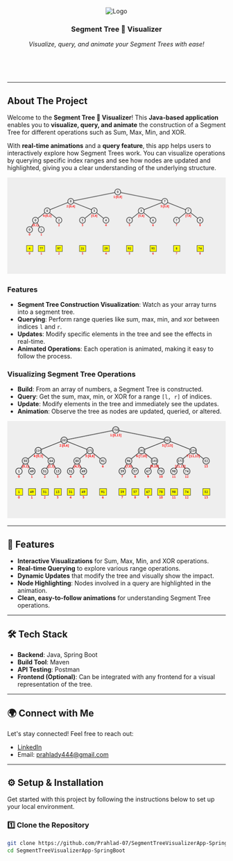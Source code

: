 <!-- PROJECT SHIELDS -->

<!-- PROJECT LOGO -->
<br />
<p align="center">
  <img src="https://raw.githubusercontent.com/Prahlad-07/SegmentTreeVisualizerApp-SpringBoot/main/logo.png" alt="Logo" width="80"/>
  <h3 align="center"> Segment Tree 🌳 Visualizer </h3>
  <p align="center">
    <em>Visualize, query, and animate your Segment Trees with ease!</em>
  </p>
  <br />
  <br />
  <br />
</p>

---

## About The Project

Welcome to the **Segment Tree 🌳 Visualizer**! This **Java-based application** enables you to **visualize, query, and animate** the construction of a Segment Tree for different operations such as Sum, Max, Min, and XOR.

With **real-time animations** and a **query feature**, this app helps users to interactively explore how Segment Trees work. You can visualize operations by querying specific index ranges and see how nodes are updated and highlighted, giving you a clear understanding of the underlying structure.

[![Segment Tree Max Range Screenshot](https://raw.githubusercontent.com/Prahlad-07/SegmentTreeVisualizerApp-SpringBoot/main/Screenshot%202025-04-01%20002504.png)](https://example.com)

### Features
- **Segment Tree Construction Visualization**: Watch as your array turns into a segment tree.
- **Querying**: Perform range queries like sum, max, min, and xor between indices `l` and `r`.
- **Updates**: Modify specific elements in the tree and see the effects in real-time.
- **Animated Operations**: Each operation is animated, making it easy to follow the process.

### Visualizing Segment Tree Operations
- **Build**: From an array of numbers, a Segment Tree is constructed.
- **Query**: Get the sum, max, min, or XOR for a range `[l, r]` of indices.
- **Update**: Modify elements in the tree and immediately see the updates.
- **Animation**: Observe the tree as nodes are updated, queried, or altered.

[![Segment Tree Min Range Screenshot](https://raw.githubusercontent.com/Prahlad-07/SegmentTreeVisualizerApp-SpringBoot/main/Screenshot%202025-04-01%20002834.png)](https://example.com)

---

## 🚀 Features

- **Interactive Visualizations** for Sum, Max, Min, and XOR operations.
- **Real-time Querying** to explore various range operations.
- **Dynamic Updates** that modify the tree and visually show the impact.
- **Node Highlighting**: Nodes involved in a query are highlighted in the animation.
- **Clean, easy-to-follow animations** for understanding Segment Tree operations.

---

## 🛠️ Tech Stack

- **Backend**: Java, Spring Boot
- **Build Tool**: Maven
- **API Testing**: Postman
- **Frontend (Optional)**: Can be integrated with any frontend for a visual representation of the tree.

---

## 🌍 Connect with Me

Let's stay connected! Feel free to reach out:

- [LinkedIn](https://www.linkedin.com/in/prahlad-yadav-478040257/)
- Email: [prahlady444@gmail.com](mailto:prahlady444@gmail.com)

---

## ⚙️ Setup & Installation

Get started with this project by following the instructions below to set up your local environment.

### 1️⃣ Clone the Repository
```bash
git clone https://github.com/Prahlad-07/SegmentTreeVisualizerApp-SpringBoot.git
cd SegmentTreeVisualizerApp-SpringBoot
